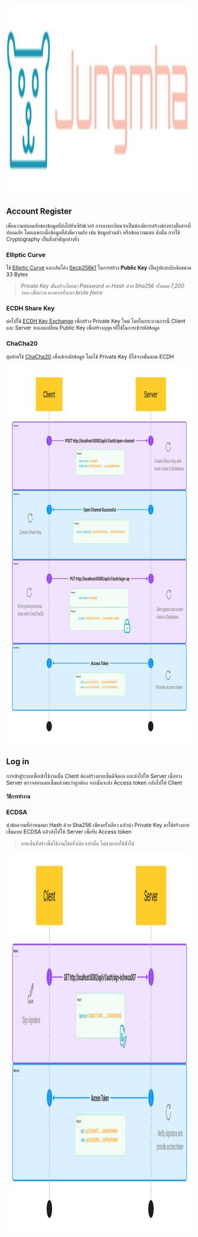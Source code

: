 <div align="center">
  <span><img src="src/main/resources/images/diagram/Logo.svg" height=512 width=512 /></span>
</div>



## Account Register 

เพื่อความปลอดภัยของข้อมูลที่ส่งไปยังเซิร์ฟเวอร์ การลงทะเบียนจำเป็นต้องมีการสร้างช่องทางสื่อสารที่ปลอดภัย โดยเฉพาะเมื่อข้อมูลที่ส่งมีความลับ เช่น ข้อมูลส่วนตัว หรือข้อความแชท ดังนั้น การใช้ Cryptography เป็นสิ่งสำคัญอย่างยิ่ง


### Elliptic Curve
ใช้ [Elliptic Curve](https://cryptobook.nakov.com/asymmetric-key-ciphers/elliptic-curve-cryptography-ecc) และเส้นโค้ง [Secp256k1](https://www.secg.org/sec2-v2.pdf) ในการสร้าง **Public Key** เป็นรูปแบบบีบอัดขนาด 33 Bytes 

> _Private Key นั้นสร้างโดยนำ Password มา Hash ด้วย Sha256 ทั้งหมด 7,200 รอบ เพื่อถ่วงเวลาพวกที่จะมา brute force_

### ECDH Share Key
ต่อไปใช้ [ECDH Key Exchange](https://cryptobook.nakov.com/asymmetric-key-ciphers/ecdh-key-exchange) เพื่อสร้าง Private Key ใหม่ โดยในกระบวนการนี้ Client และ Server จะแลกเปลี่ยน Public Key เพื่อสร้างกุญแจที่ใช้ในการเข้ารหัสข้อมูล

### ChaCha20
สุดท้ายใช้ [ChaCha20](https://cryptobook.nakov.com/symmetric-key-ciphers/chacha20-poly1305) เพื่อเข้ารหัสข้อมูล โดยใช้ Private Key ที่ได้จากขั้นตอน ECDH

<div align="center">
  <span><img src="src/main/resources/images/diagram/register.svg" height=1024 width=1024 /></span>
</div>

## Log in

การเข้าสู่ระบบเพื่อเข้าใช้งานนั้น Client ต้องสร้างลายเซ็นดิจิตอล และส่งไปให้ Server เมื่อทาง Server ตรวจสอบเลยเซ็นแล้วพบว่าถูกต้อง จากนั้นจะส่ง Access token กลับไปให้ Client


#### วิธีการทำงาน

### ECDSA
นำข้อความที่กำหนดมา Hash ด้วย Sha256 เพียงครั้งเดียว แล้วนำ Private Key มาใช้สร้างลายเซ็นแบบ ECDSA แล้วส่งไปให้ Server เพื่อรับ Access token

> ลายเซ็นที่สร้างขึ้นใช้งานได้ครั่งเดียวเท่านั้น ไม่สามารถใช้ซ้ำได้


<div align="center">
  <span><img src="src/main/resources/images/diagram/login.svg" height=1024 width=1024 /></span>
</div>


